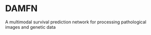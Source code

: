 # DAMFN
A multimodal survival prediction network for processing pathological images and genetic data
